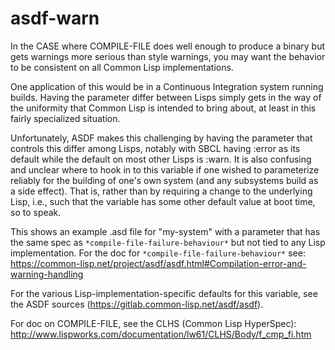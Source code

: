 # asdf-warn

In the CASE where COMPILE-FILE does well enough to produce a binary but gets warnings more serious than style warnings, you may want the behavior to be consistent on all Common Lisp implementations.

One application of this would be in a Continuous Integration system running builds. Having the parameter differ between Lisps simply gets in the way of the uniformity that Common Lisp is intended to bring about, at least in this fairly specialized situation.

Unfortunately, ASDF makes this challenging by having the parameter that controls this differ among Lisps, notably with SBCL having :error as its default while the default on most other Lisps is :warn.  It is also confusing and unclear where to hook in to this variable if one wished to parameterize reliably for the building of one's own system (and any subsystems build as a side effect). That is, rather than by requiring a change to the underlying Lisp, i.e., such that the variable has some other default value at boot time, so to speak.

This shows an example .asd file for "my-system" with a parameter that has the same spec as ```*compile-file-failure-behaviour*``` but not tied to any Lisp implementation. For the doc for  ```*compile-file-failure-behaviour*``` see: https://common-lisp.net/project/asdf/asdf.html#Compilation-error-and-warning-handling

For the various Lisp-implementation-specific defaults for this variable, see the ASDF sources (https://gitlab.common-lisp.net/asdf/asdf).

For doc on COMPILE-FILE, see the CLHS (Common Lisp HyperSpec): http://www.lispworks.com/documentation/lw61/CLHS/Body/f_cmp_fi.htm
